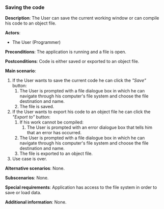 ### Saving the code

**Description**:
The User can save the current working window or can compile his code to an object file.

**Actors**:

- The User (Programmer)

**Preconditions**:
The application is running and a file is open.

**Postconditions**:
Code is either saved or exported to an object file.

**Main scenario**:

1. If the User wants to save the current code he can click the *"Save"* button:
   1. The User is prompted with a file dialogue box in which he can navigate through his computer's file system and choose the file destination and name.
   2. The file is saved.
2. If the User wants to export his code to an object file he can click the *"Export to"* button:
   1. If his work cannot be compiled:
      1. The User is prompted with an error dialogue box that tells him that an error has occurred.
   2. The User is prompted with a file dialogue box in which he can navigate through his computer's file system and choose the file destination and name.
   3. The file is exported to an object file.
3. Use case is over.

**Alternative scenarios**: None.

**Subscenarios**: None.

**Special requirements**:
Application has access to the file system in order to save or load data.

**Additional information**: None.
